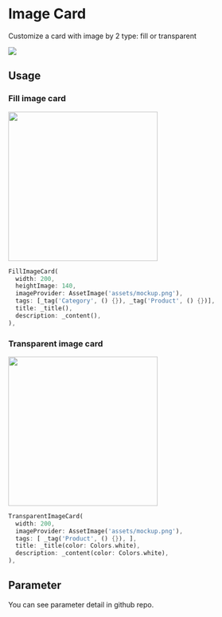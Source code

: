# Image Card

Customize a card with image by 2 type: fill or transparent

<img src="https://raw.githubusercontent.com/zeref278/image_card/main/example/demo.gif"/>

## Usage
### Fill image card

<img src="https://raw.githubusercontent.com/zeref278/image_card/main/example/screenshot.png" width="300"/>

```dart
FillImageCard(
  width: 200,
  heightImage: 140,
  imageProvider: AssetImage('assets/mockup.png'),
  tags: [_tag('Category', () {}), _tag('Product', () {})],
  title: _title(),
  description: _content(),
),
```

### Transparent image card

<img src="https://raw.githubusercontent.com/zeref278/image_card/main/example/screenshot1.png" width="300"/>

```dart
TransparentImageCard(
  width: 200,
  imageProvider: AssetImage('assets/mockup.png'),
  tags: [ _tag('Product', () {}), ],
  title: _title(color: Colors.white),
  description: _content(color: Colors.white),
),
```

## Parameter

You can see parameter detail in github repo.
